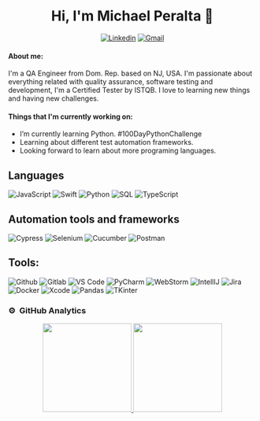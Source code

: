 <div align="center">
<h1>Hi, I'm Michael Peralta 👋</h1>

[![Linkedin](https://img.shields.io/badge/-Michael%20Peralta-blue?style=flat&logo=Linkedin&logoColor=white)](https://www.linkedin.com/in/michaelperalta27/)
[![Gmail](https://img.shields.io/badge/-peralta.michael27@gmail.com-c14438?style=flat&logo=Gmail&logoColor=white)](mailto:peralta.michael27@gmail.com)
</div>


#### About me:
I'm a QA Engineer from Dom. Rep. based on NJ, USA. I'm passionate about everything related with quality assurance, software testing and development, I'm a Certified Tester by ISTQB. I love to learning new things and having new challenges.


#### Things that I'm currently working on: 
* I’m currently learning Python. #100DayPythonChallenge
* Learning about different test automation frameworks.
* Looking forward to learn about more programing languages.


## Languages

![JavaScript](https://img.shields.io/badge/-JavaScript-000000?style=for-the-badge&logo=javascript)
![Swift](https://img.shields.io/badge/-Switf-000000?style=for-the-badge&logo=swift)
![Python](https://img.shields.io/badge/-Python-000000?style=for-the-badge&logo=python)
![SQL](https://img.shields.io/badge/-SQL-000000?style=for-the-badge&logo=mysql)
![TypeScript](https://img.shields.io/badge/typescript-000000.svg?style=for-the-badge&logo=typescript&logoColor=white)


## Automation tools and frameworks

![Cypress](https://img.shields.io/badge/-Cypress-000000?style=for-the-badge&logo=cypress)
![Selenium](https://img.shields.io/badge/-Selenium-000000?style=for-the-badge&logo=selenium)
![Cucumber](https://img.shields.io/badge/-Cucumber-000000?style=for-the-badge&logo=cucumber)
![Postman](https://img.shields.io/badge/-Postman-000000?style=for-the-badge&logo=postman)

## Tools:

![Github](https://img.shields.io/badge/-Github-000000?style=for-the-badge&logo=github)
![Gitlab](https://img.shields.io/badge/-Gitlab-000000?style=for-the-badge&logo=gitlab)
![VS Code](https://img.shields.io/badge/-VS%20Code-000000?style=for-the-badge&logo=Visual%20Studio%20Code)
![PyCharm](https://img.shields.io/badge/-PyCharm-000000?style=for-the-badge&logo=pycharm)
![WebStorm](https://img.shields.io/badge/-WebStrom-000000?style=for-the-badge&logo=webstorm)
![IntellIJ](https://img.shields.io/badge/-IntellIJ%20IDEA-000000?style=for-the-badge&logo=intellij%20idea)
![Jira](https://img.shields.io/badge/-Jira-000000?style=for-the-badge&logo=jira)
![Docker](https://img.shields.io/badge/docker-000000.svg?style=for-the-badge&logo=docker&logoColor=white)
![Xcode](https://img.shields.io/badge/xcode-000000.svg?style=for-the-badge&logo=xcode&logoColor=white)
![Pandas](https://img.shields.io/badge/pandas-000000.svg?style=for-the-badge&logo=pandas&logoColor=white)
![TKinter](https://img.shields.io/badge/tkinter-000000.svg?style=for-the-badge&logo=python&logoColor=white)


### ⚙️ &nbsp;GitHub Analytics

<p align="center">
<a href="https://github.com/MikePeralta27">
  <img height="180em" src="https://github-readme-stats-eight-theta.vercel.app/api?username=MikePeralta27&show_icons=true&theme=algolia&include_all_commits=true&count_private=true" alt=""/>
  <img height="180em" src="https://github-readme-stats-eight-theta.vercel.app/api/top-langs/?username=MikePeralta27&layout=compact&langs_count=8&theme=algolia" alt=""/>
</a>
</p>

